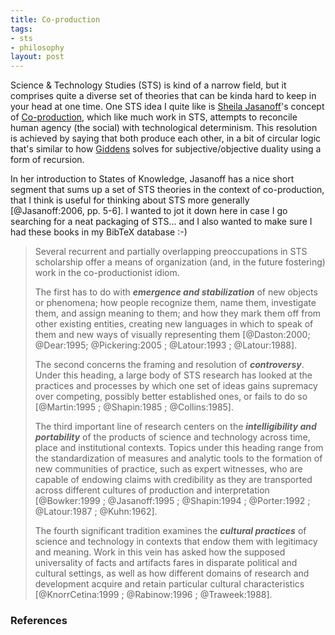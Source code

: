```yaml
---
title: Co-production
tags:
- sts
- philosophy
layout: post
---
```



Science & Technology Studies (STS) is kind of a narrow field, but it comprises
quite a diverse set of theories that can be kinda hard to keep in your head at
one time. One STS idea I quite like is [Sheila Jasanoff]'s concept of
[Co-production], which like much work in STS, attempts to reconcile human agency
(the social) with technological determinism. This resolution is achieved by
saying that both produce each other, in a bit of circular logic that's similar
to how [Giddens] solves for subjective/objective duality using a form of
recursion.

In her introduction to States of Knowledge, Jasanoff has a nice
short segment that sums up a set of STS theories in the context of
co-production, that I think is useful for thinking about STS more generally
[@Jasanoff:2006, pp. 5-6]. I
wanted to jot it down here in case I go searching for a neat packaging of STS...
and I also wanted to make sure I had these books in my BibTeX database :-)

> Several recurrent and partially overlapping preoccupations in STS scholarship
> offer a means of organization (and, in the future fostering) work in the
> co-productionist idiom.
>
> The first has to do with ***emergence and stabilization***
> of new objects or phenomena; how people recognize them, name them, investigate
> them, and assign meaning to them; and how they mark them off from other
> existing entities, creating new languages in which to speak of them and new 
> ways of visually representing them [@Daston:2000; @Dear:1995;
> @Pickering:2005 ; @Latour:1993 ; @Latour:1988].
>
> The second concerns the framing and resolution of ***controversy***. Under this 
> heading, a large body of STS research has looked at the practices and
> processes by which one set of ideas gains supremacy over competing, possibly
> better established ones, or fails to do so [@Martin:1995 ; 
> @Shapin:1985 ; @Collins:1985]. 
>
> The third important line of research centers on the ***intelligibility and 
> portability*** of the products of science and technology across time, place and
> institutional contexts. Topics under this heading range from the 
> standardization of measures and analytic tools to the formation of new 
> communities of practice, such as expert witnesses, who are capable of 
> endowing claims with credibility as they are transported across different
> cultures of production and interpretation [@Bowker:1999 ; @Jasanoff:1995 ; 
> @Shapin:1994 ; @Porter:1992 ; @Latour:1987 ; @Kuhn:1962].
>
> The fourth significant tradition examines the ***cultural practices*** of science
> and technology in contexts that endow them with legitimacy and meaning. Work
> in this vein has asked how the supposed universality of facts and artifacts
> fares in disparate political and cultural settings, as well as how different
> domains of research and development acquire and retain particular cultural 
> characteristics [@KnorrCetina:1999 ; @Rabinow:1996 ; @Traweek:1988].

### References

[Sheila Jasanoff]: https://en.wikipedia.org/wiki/Sheila_Jasanoff
[Co-Production]: https://en.wikipedia.org/wiki/Co-production_(society)
[Giddens]: https://inkdroid.org/2016/09/16/nicolini-3/
